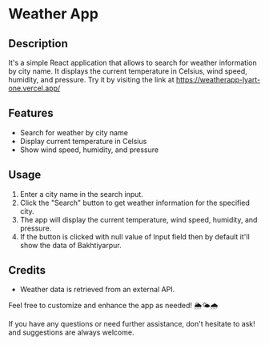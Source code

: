 # Weather App

## Description
It's a simple React application that allows to search for weather information by city name. It displays the current temperature in Celsius, wind speed, humidity, and pressure.
Try it by visiting the link at https://weatherapp-lyart-one.vercel.app/
## Features
- Search for weather by city name
- Display current temperature in Celsius
- Show wind speed, humidity, and pressure


## Usage
1. Enter a city name in the search input.
2. Click the "Search" button to get weather information for the specified city.
3. The app will display the current temperature, wind speed, humidity, and pressure.
4. If the button is clicked with null value of Input field then by default it'll show the data of Bakhtiyarpur.

## Credits
- Weather data is retrieved from an external API.


Feel free to customize and enhance the app as needed! 🌦️🌤️🌧️

If you have any questions or need further assistance, don't hesitate to ask! and suggestions are always welcome.

